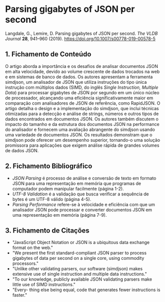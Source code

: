 # Parsing gigabytes of JSON per second

Langdale, G., Lemire, D. Parsing gigabytes of JSON per second. _The VLDB Journal_ **28**, 941–960 (2019). https://doi.org/10.1007/s00778-019-00578-5

## 1. Fichamento de Conteúdo

O artigo aborda a importância e os desafios de analisar documentos JSON em alta velocidade, devido ao volume crescente de dados trocados na web e em sistemas de banco de dados. Os autores apresentam a ferramenta simdjson, um analisador de JSON que utiliza instruções do tipo única instrução com múltiplos dados (SIMD, do inglês *Single Instruction, Multiple Data*) para processar gigabytes de JSON por segundo em um único núcleo de processador, alcançando uma eficiência significativamente maior em comparação com analisadores de JSON de referência, como RapidJSON. O artigo detalha o design e a implementação do simdjson, que inclui técnicas otimizadas para a detecção e análise de strings, números e outros tipos de dados encontrados em documentos JSON. Os autores também discutem o impacto do tamanho e da estrutura dos documentos JSON na performance do analisador e fornecem uma avaliação abrangente do simdjson usando uma variedade de documentos JSON. Os resultados demonstram que o simdjson pode oferecer um desempenho superior, tornando-o uma solução promissora para aplicações que exigem análise rápida de grandes volumes de dados JSON.

## 2. Fichamento Bibliográfico 

- *JSON Parsing* é processo de análise e conversão de texto em formato JSON para uma representação em memória que programas de computador podem manipular facilmente (página 1-2).
- *UTF-8 Validation* é a validação que busca verificar a sequência de bytes  é um UTF-8 válido (página 4-5).
- *Parsing Performance* refere-se à velocidade e eficiência com que um analisador JSON pode processar e converter documentos JSON em uma representação em memória (página 7-9).

## 3. Fichamento de Citações 

- "JavaScript Object Notation or JSON is a ubiquitous data exchange format on the web."
- "We present the first standard-compliant JSON parser to process gigabytes of data per second on a single core, using commodity processors."
- "Unlike other validating parsers, our software (simdjson) makes extensive use of single instruction and multiple data instructions." 
- "To our knowledge, publicly available JSON validating parsers make little use of SIMD instructions."
- "Every- thing else being equal, code that generates fewer instructions is faster."